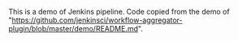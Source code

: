 This is a demo of Jenkins pipeline.
Code copied from the demo of "https://github.com/jenkinsci/workflow-aggregator-plugin/blob/master/demo/README.md".

